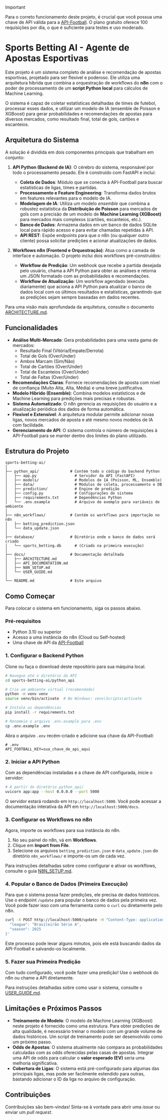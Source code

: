> [!IMPORTANT]
> Para o correto funcionamento deste projeto, é crucial que você possua uma chave de API válida para a [API-Football](https://www.api-football.com/). O plano gratuito oferece 100 requisições por dia, o que é suficiente para testes e uso moderado.

# Sports Betting AI - Agente de Apostas Esportivas

Este projeto é um sistema completo de análise e recomendação de apostas esportivas, projetado para ser flexível e poderoso. Ele utiliza uma arquitetura híbrida que combina a orquestração de workflows do **n8n** com o poder de processamento de um **script Python local** para cálculos de Machine Learning.

O sistema é capaz de coletar estatísticas detalhadas de times de futebol, processar esses dados, e utilizar um modelo de IA (ensemble de Poisson e XGBoost) para gerar probabilidades e recomendações de apostas para diversos mercados, como resultado final, total de gols, cartões e escanteios.

## Arquitetura do Sistema

A solução é dividida em dois componentes principais que trabalham em conjunto:

1.  **API Python (Backend de IA)**: O cérebro do sistema, responsável por todo o processamento pesado. Ele é construído com FastAPI e inclui:
    *   **Coleta de Dados**: Módulo que se conecta à API-Football para buscar estatísticas de ligas, times e partidas.
    *   **Processamento e Feature Engineering**: Transforma dados brutos em features relevantes para o modelo de IA.
    *   **Modelagem de IA**: Utiliza um modelo *ensemble* que combina a robustez estatística da **Distribuição de Poisson** para mercados de gols com a precisão de um modelo de **Machine Learning (XGBoost)** para mercados mais complexos (cartões, escanteios, etc.).
    *   **Banco de Dados**: Armazena dados em um banco de dados SQLite local para rápido acesso e para evitar chamadas repetidas à API.
    *   **API REST**: Expõe endpoints para que o n8n (ou qualquer outro cliente) possa solicitar predições e acionar atualizações de dados.

2.  **Workflows n8n (Frontend e Orquestração)**: Atua como a camada de interface e automação. O projeto inclui dois workflows pré-construídos:
    *   **Workflow de Predição**: Um webhook que recebe a partida desejada pelo usuário, chama a API Python para obter as análises e retorna um JSON formatado com as probabilidades e recomendações.
    *   **Workflow de Atualização**: Um workflow agendado (executa diariamente) que aciona a API Python para atualizar o banco de dados local com os últimos resultados e estatísticas, garantindo que as predições sejam sempre baseadas em dados recentes.

Para uma visão mais aprofundada da arquitetura, consulte o documento [ARCHITECTURE.md](./docs/ARCHITECTURE.md).

## Funcionalidades

-   **Análise Multi-Mercado**: Gera probabilidades para uma vasta gama de mercados:
    -   Resultado Final (Vitória/Empate/Derrota)
    -   Total de Gols (Over/Under)
    -   Ambos Marcam (Sim/Não)
    -   Total de Cartões (Over/Under)
    -   Total de Escanteios (Over/Under)
    -   Total de Faltas (Over/Under)
-   **Recomendações Claras**: Fornece recomendações de aposta com nível de confiança (Muito Alta, Alta, Média) e uma breve justificativa.
-   **Modelo Híbrido (Ensemble)**: Combina modelos estatísticos e de Machine Learning para predições mais precisas e robustas.
-   **Sistema Automatizado**: O n8n gerencia as requisições do usuário e a atualização periódica dos dados de forma automática.
-   **Flexível e Extensível**: A arquitetura modular permite adicionar novas ligas, novos mercados de aposta e até mesmo novos modelos de IA com facilidade.
-   **Gerenciamento de API**: O sistema controla o número de requisições à API-Football para se manter dentro dos limites do plano utilizado.

## Estrutura do Projeto

```
sports-betting-ai/
│
├── python_api/              # Contém todo o código do backend Python
│   ├── app.py                 # Servidor da API (FastAPI)
│   ├── models/                # Modelos de IA (Poisson, ML, Ensemble)
│   ├── data/                  # Módulos de coleta, processamento e DB
│   ├── prediction/            # Engine de predição
│   ├── config.py              # Configurações do sistema
│   ├── requirements.txt       # Dependências Python
│   └── .env.example           # Arquivo de exemplo para variáveis de ambiente
│
├── n8n_workflows/           # Contém os workflows para importação no n8n
│   ├── betting_prediction.json
│   └── data_update.json
│
├── database/                # Diretório onde o banco de dados será criado
│   └── sports_betting.db      # (Criado na primeira execução)
│
├── docs/                    # Documentação detalhada
│   ├── ARCHITECTURE.md
│   ├── API_DOCUMENTATION.md
│   ├── N8N_SETUP.md
│   └── USER_GUIDE.md
│
└── README.md                # Este arquivo
```

## Como Começar

Para colocar o sistema em funcionamento, siga os passos abaixo.

### Pré-requisitos

-   Python 3.10 ou superior
-   Acesso a uma instância do n8n (Cloud ou Self-hosted)
-   Uma chave de API da [API-Football](https://www.api-football.com/)

### 1. Configurar o Backend Python

Clone ou faça o download deste repositório para sua máquina local.

```bash
# Navegue até o diretório da API
cd sports-betting-ai/python_api

# Crie um ambiente virtual (recomendado)
python -m venv venv
source venv/bin/activate  # No Windows: venv\Scripts\activate

# Instale as dependências
pip install -r requirements.txt

# Renomeie o arquivo .env.example para .env
cp .env.example .env
```

Abra o arquivo `.env` recém-criado e adicione sua chave da API-Football:

```dotenv
# .env
API_FOOTBALL_KEY=sua_chave_de_api_aqui
```

### 2. Iniciar a API Python

Com as dependências instaladas e a chave de API configurada, inicie o servidor:

```bash
# A partir do diretório python_api/
uvicorn app:app --host 0.0.0.0 --port 5000
```

O servidor estará rodando em `http://localhost:5000`. Você pode acessar a documentação interativa da API em `http://localhost:5000/docs`.

### 3. Configurar os Workflows no n8n

Agora, importe os workflows para sua instância do n8n.

1.  No seu painel do n8n, vá em **Workflows**.
2.  Clique em **Import from File**.
3.  Selecione os arquivos `betting_prediction.json` e `data_update.json` do diretório `n8n_workflows/` e importe-os um de cada vez.

Para instruções detalhadas sobre como configurar e ativar os workflows, consulte o guia [N8N_SETUP.md](./docs/N8N_SETUP.md).

### 4. Popular o Banco de Dados (Primeira Execução)

Para que o sistema possa fazer predições, ele precisa de dados históricos. Use o endpoint `/update` para popular o banco de dados pela primeira vez. Você pode fazer isso com uma ferramenta como o `curl` ou diretamente pelo n8n.

```bash
curl -X POST http://localhost:5000/update -H "Content-Type: application/json" -d '{
  "league": "Brasileirão Série A",
  "season": 2025
}'
```

Este processo pode levar alguns minutos, pois ele está buscando dados da API-Football e salvando-os localmente.

### 5. Fazer sua Primeira Predição

Com tudo configurado, você pode fazer uma predição! Use o webhook do n8n ou chame a API diretamente.

Para instruções detalhadas sobre como usar o sistema, consulte o [USER_GUIDE.md](./docs/USER_GUIDE.md).

## Limitações e Próximos Passos

-   **Treinamento de Modelo**: O modelo de Machine Learning (XGBoost) neste projeto é fornecido como uma estrutura. Para obter predições de alta qualidade, é necessário treinar o modelo com um grande volume de dados históricos. Um script de treinamento pode ser desenvolvido como um próximo passo.
-   **Odds de Apostas**: O sistema atualmente não compara as probabilidades calculadas com as odds oferecidas pelas casas de apostas. Integrar uma API de odds para calcular o **valor esperado (EV)** seria uma melhoria significativa.
-   **Cobertura de Ligas**: O sistema está pré-configurado para algumas das principais ligas, mas pode ser facilmente estendido para outras, bastando adicionar o ID da liga no arquivo de configuração.

## Contribuições

Contribuições são bem-vindas! Sinta-se à vontade para abrir uma *issue* ou enviar um *pull request*.


